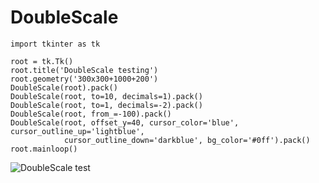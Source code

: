 # DoubleScale

```
import tkinter as tk

root = tk.Tk()
root.title('DoubleScale testing')
root.geometry('300x300+1000+200')
DoubleScale(root).pack()
DoubleScale(root, to=10, decimals=1).pack()
DoubleScale(root, to=1, decimals=-2).pack()
DoubleScale(root, from_=-100).pack()
DoubleScale(root, offset_y=40, cursor_color='blue', cursor_outline_up='lightblue', 
			cursor_outline_down='darkblue', bg_color='#0ff').pack()
root.mainloop()
```

![DoubleScale test](/repository/assets/test.png?raw=true "DoubleScale test")